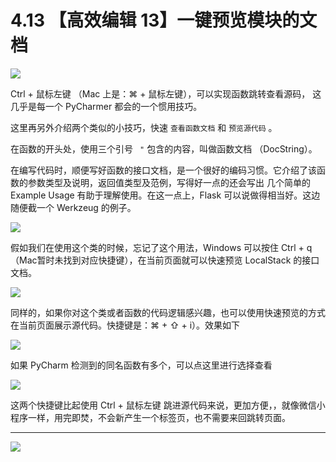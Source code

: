 # 4.13 【高效编辑 13】一键预览模块的文档

![](http://image.iswbm.com/20200804124133.png)

Ctrl + 鼠标左键 （Mac 上是：⌘  + 鼠标左键），可以实现函数跳转查看源码， 这几乎是每一个 PyCharmer 都会的一个惯用技巧。

这里再另外介绍两个类似的小技巧，快速 `查看函数文档` 和 `预览源代码` 。

在函数的开头处，使用三个引号 ` "` 包含的内容，叫做函数文档 （DocString）。

在编写代码时，顺便写好函数的接口文档，是一个很好的编码习惯。它介绍了该函数的参数类型及说明，返回值类型及范例，写得好一点的还会写出 几个简单的 Example Usage 有助于理解使用。在这一点上，Flask 可以说做得相当好。这边随便截一个 Werkzeug 的例子。

![](http://image.iswbm.com/20190507152911.png)

假如我们在使用这个类的时候，忘记了这个用法，Windows 可以按住 Ctrl + q（Mac暂时未找到对应快捷键），在当前页面就可以快速预览 LocalStack 的接口文档。

![](http://image.iswbm.com/20190507152840.png)

同样的，如果你对这个类或者函数的代码逻辑感兴趣，也可以使用快速预览的方式在当前页面展示源代码。快捷键是：⌘ + ⇧ + i）。效果如下

![](http://image.iswbm.com/20190507153847.png)

如果 PyCharm 检测到的同名函数有多个，可以点这里进行选择查看

![](http://image.iswbm.com/20190507154027.png)

这两个快捷键比起使用 Ctrl + 鼠标左键 跳进源代码来说，更加方便，，就像微信小程序一样，用完即焚，不会新产生一个标签页，也不需要来回跳转页面。



---



![](http://image.iswbm.com/20200607174235.png)